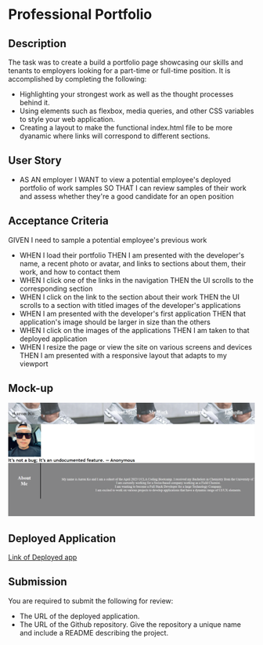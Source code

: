 # Professional Portfolio

## Description

The task was to create a build a portfolio page showcasing our skills and tenants to employers looking for a part-time or full-time position. It is accomplished by completing the following:

* Highlighting your strongest work as well as the thought processes behind it.
* Using elements such as flexbox, media queries, and other CSS variables to style your web application.
* Creating a layout to make the functional index.html file to be more dyanamic where links will correspond to different sections. 


## User Story

* AS AN employer
I WANT to view a potential employee's deployed portfolio of work samples SO THAT I can review samples of their work and assess whether they're a good candidate for an open position

## Acceptance Criteria

GIVEN I need to sample a potential employee's previous work
* WHEN I load their portfolio
THEN I am presented with the developer's name, a recent photo or avatar, and links to sections about them, their work, and how to contact them
* WHEN I click one of the links in the navigation
THEN the UI scrolls to the corresponding section
* WHEN I click on the link to the section about their work
THEN the UI scrolls to a section with titled images of the developer's applications
* WHEN I am presented with the developer's first application
THEN that application's image should be larger in size than the others
* WHEN I click on the images of the applications
THEN I am taken to that deployed application
* WHEN I resize the page or view the site on various screens and devices
THEN I am presented with a responsive layout that adapts to my viewport

## Mock-up

![My image](./assets/images/Mock%20up.png)

## Deployed Application

[Link of Deployed app ](https://anud22.github.io/TrendWatch/)


## Submission

You are required to submit the following for review:

* The URL of the deployed application.
* The URL of the Github repository. Give the repository a unique name and include a README describing the project.
